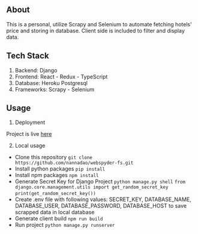## About

This is a personal, utilize Scrapy and Selenium to automate fetching hotels' price and storing in database.
Client side is included to filter and display data.

## Tech Stack

1. Backend: Django
2. Frontend: React - Redux - TypeScript
3. Database: Heroku Postgresql
4. Frameworks: Scrapy - Selenium

## Usage

1. Deployment

Project is live [here](https://django-react-webspyder.herokuapp.com/)

2. Local usage

- Clone this repository
  `git clone https://github.com/nannadao/webspyder-fs.git`
- Install python packages
  `pip install`
- Install npm packages
  `npm install`
- Generate Secret Key for Django Project
  `python manage.py shell`
  `from django.core.management.utils import get_random_secret_key`
  `print(get_random_secret_key())`
- Create .env file with following values: SECRET_KEY, DATABASE_NAME, DATABASE_USER, DATABASE_PASSWORD, DATABASE_HOST
  to save scrapped data in local database
- Generate client build
  `npm run build`
- Run project
  `python manage.py runserver`
